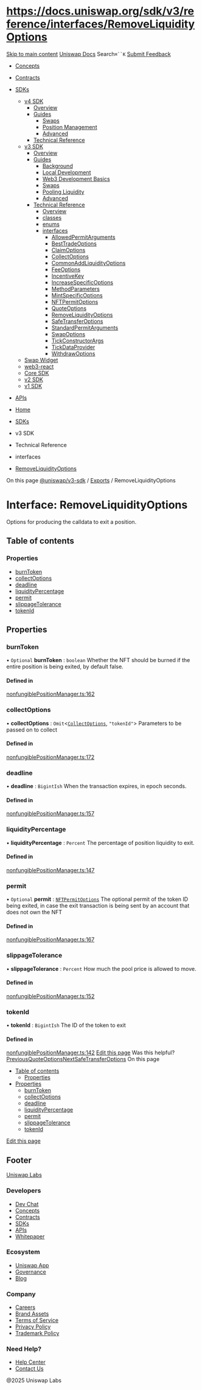 # https://docs.uniswap.org/sdk/v3/reference/interfaces/RemoveLiquidityOptions

[Skip to main content](https://docs.uniswap.org/sdk/v3/reference/interfaces/RemoveLiquidityOptions#__docusaurus_skipToContent_fallback)
[Uniswap Docs](https://docs.uniswap.org/)
Search`⌘``K`
[Submit Feedback](https://docs.google.com/forms/d/e/1FAIpQLSdjSkZam8KiatL9XACRVxCHjDJjaPGbls77PCXDKFn4JwykXg/viewform)
  * [Concepts](https://docs.uniswap.org/concepts/overview)
  * [Contracts](https://docs.uniswap.org/contracts/v4/overview)
  * [SDKs](https://docs.uniswap.org/sdk/v4/overview)
    * [v4 SDK](https://docs.uniswap.org/sdk/v3/reference/interfaces/RemoveLiquidityOptions)
      * [Overview](https://docs.uniswap.org/sdk/v4/overview)
      * [Guides](https://docs.uniswap.org/sdk/v3/reference/interfaces/RemoveLiquidityOptions)
        * [Swaps](https://docs.uniswap.org/sdk/v3/reference/interfaces/RemoveLiquidityOptions)
        * [Position Management](https://docs.uniswap.org/sdk/v3/reference/interfaces/RemoveLiquidityOptions)
        * [Advanced](https://docs.uniswap.org/sdk/v3/reference/interfaces/RemoveLiquidityOptions)
      * [Technical Reference](https://docs.uniswap.org/sdk/v3/reference/interfaces/RemoveLiquidityOptions)
    * [v3 SDK](https://docs.uniswap.org/sdk/v3/reference/interfaces/RemoveLiquidityOptions)
      * [Overview](https://docs.uniswap.org/sdk/v3/overview)
      * [Guides](https://docs.uniswap.org/sdk/v3/reference/interfaces/RemoveLiquidityOptions)
        * [Background](https://docs.uniswap.org/sdk/v3/guides/background)
        * [Local Development](https://docs.uniswap.org/sdk/v3/guides/local-development)
        * [Web3 Development Basics](https://docs.uniswap.org/sdk/v3/guides/web3-development-basics)
        * [Swaps](https://docs.uniswap.org/sdk/v3/reference/interfaces/RemoveLiquidityOptions)
        * [Pooling Liquidity](https://docs.uniswap.org/sdk/v3/reference/interfaces/RemoveLiquidityOptions)
        * [Advanced](https://docs.uniswap.org/sdk/v3/reference/interfaces/RemoveLiquidityOptions)
      * [Technical Reference](https://docs.uniswap.org/sdk/v3/reference/interfaces/RemoveLiquidityOptions)
        * [Overview](https://docs.uniswap.org/sdk/v3/reference/overview)
        * [classes](https://docs.uniswap.org/sdk/v3/reference/interfaces/RemoveLiquidityOptions)
        * [enums](https://docs.uniswap.org/sdk/v3/reference/interfaces/RemoveLiquidityOptions)
        * [interfaces](https://docs.uniswap.org/sdk/v3/reference/interfaces/RemoveLiquidityOptions)
          * [AllowedPermitArguments](https://docs.uniswap.org/sdk/v3/reference/interfaces/AllowedPermitArguments)
          * [BestTradeOptions](https://docs.uniswap.org/sdk/v3/reference/interfaces/BestTradeOptions)
          * [ClaimOptions](https://docs.uniswap.org/sdk/v3/reference/interfaces/ClaimOptions)
          * [CollectOptions](https://docs.uniswap.org/sdk/v3/reference/interfaces/CollectOptions)
          * [CommonAddLiquidityOptions](https://docs.uniswap.org/sdk/v3/reference/interfaces/CommonAddLiquidityOptions)
          * [FeeOptions](https://docs.uniswap.org/sdk/v3/reference/interfaces/FeeOptions)
          * [IncentiveKey](https://docs.uniswap.org/sdk/v3/reference/interfaces/IncentiveKey)
          * [IncreaseSpecificOptions](https://docs.uniswap.org/sdk/v3/reference/interfaces/IncreaseSpecificOptions)
          * [MethodParameters](https://docs.uniswap.org/sdk/v3/reference/interfaces/MethodParameters)
          * [MintSpecificOptions](https://docs.uniswap.org/sdk/v3/reference/interfaces/MintSpecificOptions)
          * [NFTPermitOptions](https://docs.uniswap.org/sdk/v3/reference/interfaces/NFTPermitOptions)
          * [QuoteOptions](https://docs.uniswap.org/sdk/v3/reference/interfaces/QuoteOptions)
          * [RemoveLiquidityOptions](https://docs.uniswap.org/sdk/v3/reference/interfaces/RemoveLiquidityOptions)
          * [SafeTransferOptions](https://docs.uniswap.org/sdk/v3/reference/interfaces/SafeTransferOptions)
          * [StandardPermitArguments](https://docs.uniswap.org/sdk/v3/reference/interfaces/StandardPermitArguments)
          * [SwapOptions](https://docs.uniswap.org/sdk/v3/reference/interfaces/SwapOptions)
          * [TickConstructorArgs](https://docs.uniswap.org/sdk/v3/reference/interfaces/TickConstructorArgs)
          * [TickDataProvider](https://docs.uniswap.org/sdk/v3/reference/interfaces/TickDataProvider)
          * [WithdrawOptions](https://docs.uniswap.org/sdk/v3/reference/interfaces/WithdrawOptions)
    * [Swap Widget](https://docs.uniswap.org/sdk/v3/reference/interfaces/RemoveLiquidityOptions)
    * [web3-react](https://docs.uniswap.org/sdk/v3/reference/interfaces/RemoveLiquidityOptions)
    * [Core SDK](https://docs.uniswap.org/sdk/v3/reference/interfaces/RemoveLiquidityOptions)
    * [v2 SDK](https://docs.uniswap.org/sdk/v3/reference/interfaces/RemoveLiquidityOptions)
    * [v1 SDK](https://docs.uniswap.org/sdk/v3/reference/interfaces/RemoveLiquidityOptions)
  * [APIs](https://docs.uniswap.org/api/subgraph/overview)


  * [Home](https://docs.uniswap.org/)
  * [SDKs](https://docs.uniswap.org/sdk/v4/overview)
  * v3 SDK
  * Technical Reference
  * interfaces
  * [RemoveLiquidityOptions](https://docs.uniswap.org/sdk/v3/reference/interfaces/RemoveLiquidityOptions)


On this page
[@uniswap/v3-sdk](https://docs.uniswap.org/sdk/v3/reference/README.md) / [Exports](https://docs.uniswap.org/sdk/v3/reference/modules.md) / RemoveLiquidityOptions
# Interface: RemoveLiquidityOptions
Options for producing the calldata to exit a position.
## Table of contents[​](https://docs.uniswap.org/sdk/v3/reference/interfaces/RemoveLiquidityOptions#table-of-contents "Direct link to Table of contents")
### Properties[​](https://docs.uniswap.org/sdk/v3/reference/interfaces/RemoveLiquidityOptions#properties "Direct link to Properties")
  * [burnToken](https://docs.uniswap.org/sdk/v3/reference/interfaces/RemoveLiquidityOptions#burntoken)
  * [collectOptions](https://docs.uniswap.org/sdk/v3/reference/interfaces/RemoveLiquidityOptions#collectoptions)
  * [deadline](https://docs.uniswap.org/sdk/v3/reference/interfaces/RemoveLiquidityOptions#deadline)
  * [liquidityPercentage](https://docs.uniswap.org/sdk/v3/reference/interfaces/RemoveLiquidityOptions#liquiditypercentage)
  * [permit](https://docs.uniswap.org/sdk/v3/reference/interfaces/RemoveLiquidityOptions#permit)
  * [slippageTolerance](https://docs.uniswap.org/sdk/v3/reference/interfaces/RemoveLiquidityOptions#slippagetolerance)
  * [tokenId](https://docs.uniswap.org/sdk/v3/reference/interfaces/RemoveLiquidityOptions#tokenid)


## Properties[​](https://docs.uniswap.org/sdk/v3/reference/interfaces/RemoveLiquidityOptions#properties-1 "Direct link to Properties")
### burnToken[​](https://docs.uniswap.org/sdk/v3/reference/interfaces/RemoveLiquidityOptions#burntoken "Direct link to burnToken")
• `Optional` **burnToken** : `boolean`
Whether the NFT should be burned if the entire position is being exited, by default false.
#### Defined in[​](https://docs.uniswap.org/sdk/v3/reference/interfaces/RemoveLiquidityOptions#defined-in "Direct link to Defined in")
[nonfungiblePositionManager.ts:162](https://github.com/Uniswap/v3-sdk/blob/08a7c05/src/nonfungiblePositionManager.ts#L162)
### collectOptions[​](https://docs.uniswap.org/sdk/v3/reference/interfaces/RemoveLiquidityOptions#collectoptions "Direct link to collectOptions")
• **collectOptions** : `Omit`<[`CollectOptions`](https://docs.uniswap.org/sdk/v3/reference/interfaces/CollectOptions), `"tokenId"`>
Parameters to be passed on to collect
#### Defined in[​](https://docs.uniswap.org/sdk/v3/reference/interfaces/RemoveLiquidityOptions#defined-in-1 "Direct link to Defined in")
[nonfungiblePositionManager.ts:172](https://github.com/Uniswap/v3-sdk/blob/08a7c05/src/nonfungiblePositionManager.ts#L172)
### deadline[​](https://docs.uniswap.org/sdk/v3/reference/interfaces/RemoveLiquidityOptions#deadline "Direct link to deadline")
• **deadline** : `BigintIsh`
When the transaction expires, in epoch seconds.
#### Defined in[​](https://docs.uniswap.org/sdk/v3/reference/interfaces/RemoveLiquidityOptions#defined-in-2 "Direct link to Defined in")
[nonfungiblePositionManager.ts:157](https://github.com/Uniswap/v3-sdk/blob/08a7c05/src/nonfungiblePositionManager.ts#L157)
### liquidityPercentage[​](https://docs.uniswap.org/sdk/v3/reference/interfaces/RemoveLiquidityOptions#liquiditypercentage "Direct link to liquidityPercentage")
• **liquidityPercentage** : `Percent`
The percentage of position liquidity to exit.
#### Defined in[​](https://docs.uniswap.org/sdk/v3/reference/interfaces/RemoveLiquidityOptions#defined-in-3 "Direct link to Defined in")
[nonfungiblePositionManager.ts:147](https://github.com/Uniswap/v3-sdk/blob/08a7c05/src/nonfungiblePositionManager.ts#L147)
### permit[​](https://docs.uniswap.org/sdk/v3/reference/interfaces/RemoveLiquidityOptions#permit "Direct link to permit")
• `Optional` **permit** : [`NFTPermitOptions`](https://docs.uniswap.org/sdk/v3/reference/interfaces/NFTPermitOptions)
The optional permit of the token ID being exited, in case the exit transaction is being sent by an account that does not own the NFT
#### Defined in[​](https://docs.uniswap.org/sdk/v3/reference/interfaces/RemoveLiquidityOptions#defined-in-4 "Direct link to Defined in")
[nonfungiblePositionManager.ts:167](https://github.com/Uniswap/v3-sdk/blob/08a7c05/src/nonfungiblePositionManager.ts#L167)
### slippageTolerance[​](https://docs.uniswap.org/sdk/v3/reference/interfaces/RemoveLiquidityOptions#slippagetolerance "Direct link to slippageTolerance")
• **slippageTolerance** : `Percent`
How much the pool price is allowed to move.
#### Defined in[​](https://docs.uniswap.org/sdk/v3/reference/interfaces/RemoveLiquidityOptions#defined-in-5 "Direct link to Defined in")
[nonfungiblePositionManager.ts:152](https://github.com/Uniswap/v3-sdk/blob/08a7c05/src/nonfungiblePositionManager.ts#L152)
### tokenId[​](https://docs.uniswap.org/sdk/v3/reference/interfaces/RemoveLiquidityOptions#tokenid "Direct link to tokenId")
• **tokenId** : `BigintIsh`
The ID of the token to exit
#### Defined in[​](https://docs.uniswap.org/sdk/v3/reference/interfaces/RemoveLiquidityOptions#defined-in-6 "Direct link to Defined in")
[nonfungiblePositionManager.ts:142](https://github.com/Uniswap/v3-sdk/blob/08a7c05/src/nonfungiblePositionManager.ts#L142)
[Edit this page](https://github.com/uniswap/uniswap-docs/tree/main/docs/sdk/v3/reference/interfaces/RemoveLiquidityOptions.md)
Was this helpful?
[PreviousQuoteOptions](https://docs.uniswap.org/sdk/v3/reference/interfaces/QuoteOptions)[NextSafeTransferOptions](https://docs.uniswap.org/sdk/v3/reference/interfaces/SafeTransferOptions)
On this page
  * [Table of contents](https://docs.uniswap.org/sdk/v3/reference/interfaces/RemoveLiquidityOptions#table-of-contents)
    * [Properties](https://docs.uniswap.org/sdk/v3/reference/interfaces/RemoveLiquidityOptions#properties)
  * [Properties](https://docs.uniswap.org/sdk/v3/reference/interfaces/RemoveLiquidityOptions#properties-1)
    * [burnToken](https://docs.uniswap.org/sdk/v3/reference/interfaces/RemoveLiquidityOptions#burntoken)
    * [collectOptions](https://docs.uniswap.org/sdk/v3/reference/interfaces/RemoveLiquidityOptions#collectoptions)
    * [deadline](https://docs.uniswap.org/sdk/v3/reference/interfaces/RemoveLiquidityOptions#deadline)
    * [liquidityPercentage](https://docs.uniswap.org/sdk/v3/reference/interfaces/RemoveLiquidityOptions#liquiditypercentage)
    * [permit](https://docs.uniswap.org/sdk/v3/reference/interfaces/RemoveLiquidityOptions#permit)
    * [slippageTolerance](https://docs.uniswap.org/sdk/v3/reference/interfaces/RemoveLiquidityOptions#slippagetolerance)
    * [tokenId](https://docs.uniswap.org/sdk/v3/reference/interfaces/RemoveLiquidityOptions#tokenid)


[Edit this page](https://github.com/uniswap/uniswap-docs/tree/main/docs/sdk/v3/reference/interfaces/RemoveLiquidityOptions.md)
## Footer
[Uniswap Labs](https://docs.uniswap.org/)
### Developers
  * [Dev Chat](https://discord.com/invite/uniswap)
  * [Concepts](https://docs.uniswap.org/concepts/overview)
  * [Contracts](https://docs.uniswap.org/contracts/v4/overview)
  * [SDKs](https://docs.uniswap.org/sdk/v4/overview)
  * [APIs](https://docs.uniswap.org/api/subgraph/overview)
  * [Whitepaper](https://app.uniswap.org/whitepaper-v4.pdf)


### Ecosystem
  * [Uniswap App](https://app.uniswap.org/)
  * [Governance](https://www.uniswapfoundation.org/governance)
  * [Blog](https://blog.uniswap.org/)


### Company
  * [Careers](https://boards.greenhouse.io/uniswaplabs)
  * [Brand Assets](https://github.com/Uniswap/brand-assets/raw/main/Uniswap%20Brand%20Assets.zip)
  * [Terms of Service](https://support.uniswap.org/hc/en-us/articles/30935100859661-Uniswap-Labs-Terms-of-Service)
  * [Privacy Policy](https://support.uniswap.org/hc/en-us/articles/30934457771405-Uniswap-Labs-Privacy-Policy)
  * [Trademark Policy](https://support.uniswap.org/hc/en-us/articles/30934762216973-Uniswap-Labs-Trademark-Guidelines)


### Need Help?
  * [Help Center](https://support.uniswap.org/)
  * [Contact Us](https://support.uniswap.org/hc/en-us/requests/new)


@2025 Uniswap Labs
[](https://github.com/uniswap/uniswap-docs)[](https://twitter.com/Uniswap)[](https://discord.com/invite/uniswap)
